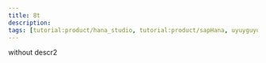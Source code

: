 ```yaml
---
title: 8t
description:
tags: [tutorial:product/hana_studio, tutorial:product/sapHana, uyuyguyu]
---
```


without descr2
